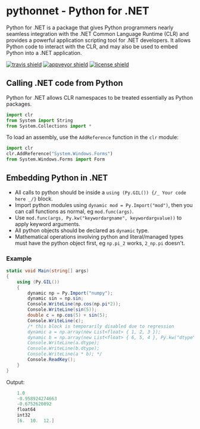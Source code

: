 # pythonnet - Python for .NET

Python for .NET is a package that gives Python programmers nearly
seamless integration with the .NET Common Language Runtime (CLR) and
provides a powerful application scripting tool for .NET developers.
It allows Python code to interact with the CLR, and may also be used to
embed Python into a .NET application.

[![travis shield][]](https://travis-ci.org/pythonnet/pythonnet)
[![appveyor shield][]](https://ci.appveyor.com/project/pythonnet/pythonnet-0kq5d/branch/master)
[![license shield][]](./LICENSE)

## Calling .NET code from Python

Python for .NET allows CLR namespaces to be treated essentially
as Python packages.

```python
import clr
from System import String
from System.Collections import *
```

To load an assembly, use the `AddReference` function in the `clr` module:

```python
import clr
clr.AddReference("System.Windows.Forms")
from System.Windows.Forms import Form
```

## Embedding Python in .NET

-   All calls to python should be inside
    a `using (Py.GIL()) {/_ Your code here _/}` block.
-   Import python modules using `dynamic mod = Py.Import("mod")`,
    then you can call functions as normal, eg `mod.func(args)`.
-   Use `mod.func(args, Py.kw("keywordargname", keywordargvalue))`
    to apply keyword arguments.
-   All python objects should be declared as `dynamic` type.
-   Mathematical operations involving python and literal/managed types must
    have the python object first, eg `np.pi_2` works, `2_np.pi` doesn't.

### Example

```csharp
static void Main(string[] args)
{
    using (Py.GIL())
    {
        dynamic np = Py.Import("numpy");
        dynamic sin = np.sin;
        Console.WriteLine(np.cos(np.pi*2));
        Console.WriteLine(sin(5));
        double c = np.cos(5) + sin(5);
        Console.WriteLine(c);
        /* this block is temporarily disabled due to regression
        dynamic a = np.array(new List<float> { 1, 2, 3 });
        dynamic b = np.array(new List<float> { 6, 5, 4 }, Py.kw("dtype", np.int32));
        Console.WriteLine(a.dtype);
        Console.WriteLine(b.dtype);
        Console.WriteLine(a * b); */
        Console.ReadKey();
    }
}
```

Output:

```c
    1.0
    -0.958924274663
    -0.6752620892
    float64
    int32
    [6.  10.  12.]
```

[travis shield]: https://travis-ci.org/pythonnet/pythonnet.png?branch=master

[appveyor shield]: https://ci.appveyor.com/api/projects/status/g4flfwq46g2adv6a/branch/master?svg=true

[license shield]: https://img.shields.io/badge/license-MIT-blue.svg?style=flat-square
